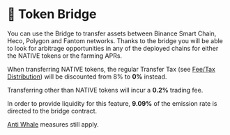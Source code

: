 # 🔁 Token Bridge

You can use the Bridge to transfer assets between Binance Smart Chain, Heco, Polygon and Fantom networks. Thanks to the bridge you will be able to look for arbitrage opportunities in any of the deployed chains for either the NATIVE tokens or the farming APRs.

When transferring NATIVE tokens, the regular Transfer Tax \(see [Fee/Tax Distribution](deposit-fee-redistribution.md)\) will be discounted from 8% to **0%** instead.

Transferring other than NATIVE tokens will incur a **0.2%** trading fee.

In order to provide liquidity for this feature, **9.09%** of the emission rate is directed to the bridge contract.

[Anti Whale](anti-whale.md) measures still apply.

